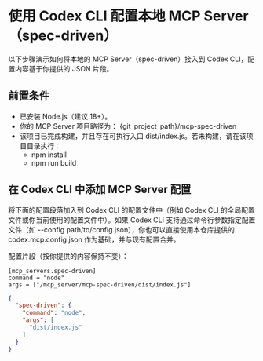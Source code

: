 # 使用 Codex CLI 配置本地 MCP Server（spec-driven）

以下步骤演示如何将本地的 MCP Server（spec-driven）接入到 Codex CLI，配置内容基于你提供的 JSON 片段。

## 前置条件

- 已安装 Node.js（建议 18+）。
- 你的 MCP Server 项目路径为：
  {git_project_path}/mcp-spec-driven
- 该项目已完成构建，并且存在可执行入口 dist/index.js。若未构建，请在该项目目录执行：
    - npm install
    - npm run build

## 在 Codex CLI 中添加 MCP Server 配置

将下面的配置段落加入到 Codex CLI 的配置文件中（例如 Codex CLI 的全局配置文件或你当前使用的配置文件中）。如果 Codex CLI
支持通过命令行参数指定配置文件（如 --config path/to/config.json），你也可以直接使用本仓库提供的 codex.mcp.config.json
作为基础，并与现有配置合并。

配置片段（按你提供的内容保持不变）：

```text
[mcp_servers.spec-driven]
command = "node"
args = ["/mcp_server/mcp-spec-driven/dist/index.js"]
```

```json
{
  "spec-driven": {
    "command": "node",
    "args": [
      "dist/index.js"
    ]
  }
}
```
